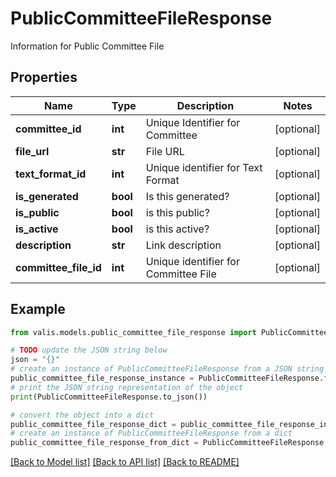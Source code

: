 # PublicCommitteeFileResponse

Information for Public Committee File

## Properties

Name | Type | Description | Notes
------------ | ------------- | ------------- | -------------
**committee_id** | **int** | Unique Identifier for Committee | [optional] 
**file_url** | **str** | File URL | [optional] 
**text_format_id** | **int** | Unique identifier for Text Format | [optional] 
**is_generated** | **bool** | Is this generated? | [optional] 
**is_public** | **bool** | is this public? | [optional] 
**is_active** | **bool** | is this active? | [optional] 
**description** | **str** | Link description | [optional] 
**committee_file_id** | **int** | Unique identifier for Committee File | [optional] 

## Example

```python
from valis.models.public_committee_file_response import PublicCommitteeFileResponse

# TODO update the JSON string below
json = "{}"
# create an instance of PublicCommitteeFileResponse from a JSON string
public_committee_file_response_instance = PublicCommitteeFileResponse.from_json(json)
# print the JSON string representation of the object
print(PublicCommitteeFileResponse.to_json())

# convert the object into a dict
public_committee_file_response_dict = public_committee_file_response_instance.to_dict()
# create an instance of PublicCommitteeFileResponse from a dict
public_committee_file_response_from_dict = PublicCommitteeFileResponse.from_dict(public_committee_file_response_dict)
```
[[Back to Model list]](../README.md#documentation-for-models) [[Back to API list]](../README.md#documentation-for-api-endpoints) [[Back to README]](../README.md)


